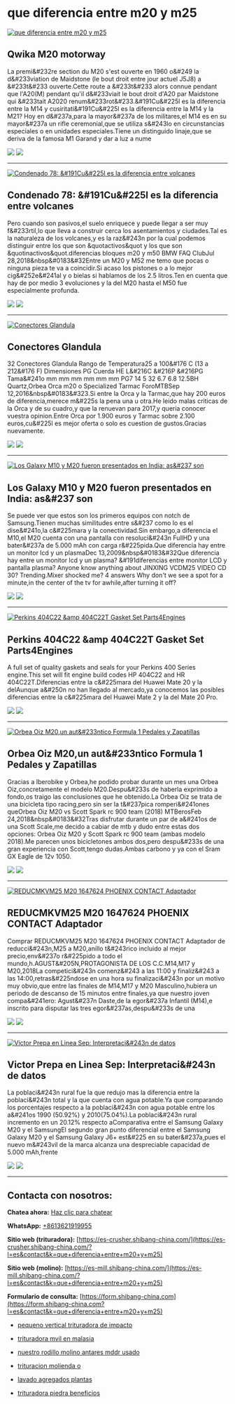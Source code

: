 # que diferencia entre m20 y m25

<a href="https://swt.shibang-china.com/?l=es&img&k=que+diferencia+entre+m20+y+m25" target="_blank">![que diferencia entre m20 y m25](http://static.shibang-china.com/all-800x300/1486.jpg)</a>

## Qwika M20 motorway
La premi&#232re section du M20 s'est ouverte en 1960 o&#249 la d&#233viation de Maidstone (le bout droit entre jour actuel J5J8) a &#233t&#233 ouverte.Cette route a &#233t&#233 alors connue pendant que l'A20(M) pendant qu'il d&#233viait le bout droit d'A20 par Maidstone qui &#233tait A2020 renum&#233rot&#233.&#191Cu&#225l es la diferencia entre la M14 y cusiritati&#191Cu&#225l es la diferencia entre la M14 y la M21? Hoy en d&#237a,para la mayor&#237a de los militares,el M14 es en su mayor&#237a un rifle ceremonial,que se utiliza s&#243lo en circunstancias especiales o en unidades especiales.Tiene un distinguido linaje,que se deriva de la famosa M1 Garand y dar a luz a nume


<a href="https://whatsapp.shibangsoft.com/WhatsApp.php" target="_blank" title="WhatsApp">![](http://static.shibang-china.com/icon/whatsapp.png)</a> <a href="https://swt.shibang-china.com/?l=es&icon&k=que+diferencia+entre+m20+y+m25" target="_blank">![](http://static.shibang-china.com/icon/chat-es.png)</a>

---

<a href="https://swt.shibang-china.com/?l=es&img&k=que+diferencia+entre+m20+y+m25" target="_blank">![Condenado 78: &#191Cu&#225l es la diferencia entre volcanes](http://static.shibang-china.com/all-800x300/619.jpg)</a>

## Condenado 78: &#191Cu&#225l es la diferencia entre volcanes
Pero cuando son pasivos,el suelo enriquece y puede llegar a ser muy f&#233rtil,lo que lleva a construir cerca los asentamientos y ciudades.Tal es la naturaleza de los volcanes,y es la raz&#243n por la cual podemos distinguir entre los que son &quotactivos&quot y los que son &quotinactivos&quot.diferencias bloques m20 y m50 BMW FAQ ClubJul 28,2018&nbsp&#0183&#32Entre un M20 y M52 me temo que pocas o ninguna pieza te va a coincidir.Si acaso los pistones o a lo mejor cig&#252e&#241al y o bielas si hablamos de los 2.5 litros.Ten en cuenta que hay de por medio 3 evoluciones y la del M20 hasta el M50 fue especialmente profunda.


<a href="https://whatsapp.shibangsoft.com/WhatsApp.php" target="_blank" title="WhatsApp">![](http://static.shibang-china.com/icon/whatsapp.png)</a> <a href="https://swt.shibang-china.com/?l=es&icon&k=que+diferencia+entre+m20+y+m25" target="_blank">![](http://static.shibang-china.com/icon/chat-es.png)</a>

---

<a href="https://swt.shibang-china.com/?l=es&img&k=que+diferencia+entre+m20+y+m25" target="_blank">![Conectores Glandula](http://static.shibang-china.com/all-800x300/350.jpg)</a>

## Conectores Glandula
32 Conectores Glandula Rango de Temperatura25 a 100&#176 C (13 a 212&#176 F) Dimensiones PG Cuerda HE L&#216C &#216P &#216PG Tama&#241o mm mm mm mm mm mm PG7 14 5 32 6.7 6.8 12.5BH Quartz,Orbea Orca m20 o Specialized Tarmac ForoMTBSep 12,2016&nbsp&#0183&#323.Si entre la Orca y la Tarmac,que hay 200 euros de diferencia,merece m&#225s la pena una u otra.He leido malas criticas de la Orca y de su cuadro,y que la renuevan para 2017,y queria conocer vuestra opinion.Entre Orca por 1.900 euros y Tarmac sobre 2.100 euros,cu&#225l es mejor oferta o solo es cuestion de gustos.Gracias nuevamente.


<a href="https://whatsapp.shibangsoft.com/WhatsApp.php" target="_blank" title="WhatsApp">![](http://static.shibang-china.com/icon/whatsapp.png)</a> <a href="https://swt.shibang-china.com/?l=es&icon&k=que+diferencia+entre+m20+y+m25" target="_blank">![](http://static.shibang-china.com/icon/chat-es.png)</a>

---

<a href="https://swt.shibang-china.com/?l=es&img&k=que+diferencia+entre+m20+y+m25" target="_blank">![Los Galaxy M10 y M20 fueron presentados en India: as&#237 son](http://static.shibang-china.com/all-800x300/215.jpg)</a>

## Los Galaxy M10 y M20 fueron presentados en India: as&#237 son
Se puede ver que estos son los primeros equipos con notch de Samsung.Tienen muchas similitudes entre s&#237 como lo es el dise&#241o,la c&#225mara y la conectividad.Sin embargo,a diferencia el M10,el M20 cuenta con una pantalla con resoluci&#243n FullHD y una bater&#237a de 5.000 mAh con carga r&#225pida.Que diferencia hay entre un monitor lcd y un plasmaDec 13,2009&nbsp&#0183&#32Que diferencia hay entre un monitor lcd y un plasma? &#191diferencias entre monitor LCD y pantalla plasma? Anyone know anything about JINXING VCDM25 VIDEO CD 30? Trending.Mixer shocked me? 4 answers Why don't we see a spot for a minute,in the center of the tv for awhile,after turning it off?


<a href="https://whatsapp.shibangsoft.com/WhatsApp.php" target="_blank" title="WhatsApp">![](http://static.shibang-china.com/icon/whatsapp.png)</a> <a href="https://swt.shibang-china.com/?l=es&icon&k=que+diferencia+entre+m20+y+m25" target="_blank">![](http://static.shibang-china.com/icon/chat-es.png)</a>

---

<a href="https://swt.shibang-china.com/?l=es&img&k=que+diferencia+entre+m20+y+m25" target="_blank">![Perkins 404C22 &amp 404C22T Gasket Set Parts4Engines](http://static.shibang-china.com/all-800x300/985.jpg)</a>

## Perkins 404C22 &amp 404C22T Gasket Set Parts4Engines
A full set of quality gaskets and seals for your Perkins 400 Series engine.This set will fit engine build codes HP 404C22 and HR 404C22T.Diferencias entre la c&#225mara del Huawei Mate 20 y la delAunque a&#250n no han llegado al mercado,ya conocemos las posibles diferencias entre la c&#225mara del Huawei Mate 2 y la del Mate 20 Pro.


<a href="https://whatsapp.shibangsoft.com/WhatsApp.php" target="_blank" title="WhatsApp">![](http://static.shibang-china.com/icon/whatsapp.png)</a> <a href="https://swt.shibang-china.com/?l=es&icon&k=que+diferencia+entre+m20+y+m25" target="_blank">![](http://static.shibang-china.com/icon/chat-es.png)</a>

---

<a href="https://swt.shibang-china.com/?l=es&img&k=que+diferencia+entre+m20+y+m25" target="_blank">![Orbea Oiz M20,un aut&#233ntico Formula 1 Pedales y Zapatillas](http://static.shibang-china.com/all-800x300/1322.jpg)</a>

## Orbea Oiz M20,un aut&#233ntico Formula 1 Pedales y Zapatillas
Gracias a Iberobike y Orbea,he podido probar durante un mes una Orbea Oiz,concretamente el modelo M20.Despu&#233s de haberla exprimido a fondo,os traigo las conclusiones que he obtenido.La Orbea Oiz se trata de una bicicleta tipo racing,pero sin ser la t&#237pica romperi&#241ones queOrbea Oiz M20 vs Scott Spark rc 900 team (2018) MTBerosFeb 24,2018&nbsp&#0183&#32Tras disfrutar durante un par de a&#241os de una Scott Scale,me decido a cabiar de mtb y dudo entre estas dos opciones: Orbea Oiz M20 y Scott Spark rc 900 team (ambas modelo 2018).Me parecen unos bicicletones ambos dos,pero despu&#233s de una gran experiencia con Scott,tengo dudas.Ambas carbono y ya con el Sram GX Eagle de 12v 1050.


<a href="https://whatsapp.shibangsoft.com/WhatsApp.php" target="_blank" title="WhatsApp">![](http://static.shibang-china.com/icon/whatsapp.png)</a> <a href="https://swt.shibang-china.com/?l=es&icon&k=que+diferencia+entre+m20+y+m25" target="_blank">![](http://static.shibang-china.com/icon/chat-es.png)</a>

---

<a href="https://swt.shibang-china.com/?l=es&img&k=que+diferencia+entre+m20+y+m25" target="_blank">![REDUCMKVM25 M20 1647624 PHOENIX CONTACT Adaptador](http://static.shibang-china.com/all-800x300/159.jpg)</a>

## REDUCMKVM25 M20 1647624 PHOENIX CONTACT Adaptador
Comprar REDUCMKVM25 M20 1647624 PHOENIX CONTACT Adaptador de reducci&#243n,M25 a M20,anillo t&#243rico incluido al mejor precio,env&#237o r&#225pido a todo el mundo,h.AGUST&#205N,PROTAGONISTA DE LOS C.C.M14,M17 y M20,2018La competici&#243n comenz&#243 a las 11:00 y finaliz&#243 a las 14:00,retras&#225ndose en una hora su finalizaci&#243n por un motivo muy obvio,que entre las finales de M14,M17 y M20 Masculino,hubiera un periodo de descanso de 15 minutos entre finales,ya que nuestro joven compa&#241ero: Agust&#237n Daste,de la egor&#237a Infantil (M14),e inscrito para disputar las tres egor&#237as,despu&#233s de una


<a href="https://whatsapp.shibangsoft.com/WhatsApp.php" target="_blank" title="WhatsApp">![](http://static.shibang-china.com/icon/whatsapp.png)</a> <a href="https://swt.shibang-china.com/?l=es&icon&k=que+diferencia+entre+m20+y+m25" target="_blank">![](http://static.shibang-china.com/icon/chat-es.png)</a>

---

<a href="https://swt.shibang-china.com/?l=es&img&k=que+diferencia+entre+m20+y+m25" target="_blank">![Victor Prepa en Linea Sep: Interpretaci&#243n de datos](http://static.shibang-china.com/all-800x300/935.jpg)</a>

## Victor Prepa en Linea Sep: Interpretaci&#243n de datos
La poblaci&#243n rural fue la que redujo mas la diferencia entre la poblaci&#243n total y la que cuenta con agua potable.Ya que comparando los porcentajes respecto a la poblaci&#243n con agua potable entre los a&#241os 1990 (50.92%) y 2010(75.04%).La poblaci&#243n rural incremento en un 20.12% respecto aComparativa entre el Samsung Galaxy M20 y el SamsungEl segundo gran punto diferencial entre el Samsung Galaxy M20 y el Samsung Galaxy J6+ est&#225 en su bater&#237a,pues el nuevo m&#243vil de la marca alcanza una despreciable capacidad de 5.000 mAh,frente


<a href="https://whatsapp.shibangsoft.com/WhatsApp.php" target="_blank" title="WhatsApp">![](http://static.shibang-china.com/icon/whatsapp.png)</a> <a href="https://swt.shibang-china.com/?l=es&icon&k=que+diferencia+entre+m20+y+m25" target="_blank">![](http://static.shibang-china.com/icon/chat-es.png)</a>

---
## Contacta con nosotros:

**Chatea ahora:** [Haz clic para chatear](https://swt.shibang-china.com?l=es&contact&k=que+diferencia+entre+m20+y+m25)

**WhatsApp:**  [+8613621919955](https://whatsapp.shibangsoft.com/WhatsApp.php)

**Sitio web (trituradora):** [https://es-crusher.shibang-china.com/](https://es-crusher.shibang-china.com/?l=es&contact&k=que+diferencia+entre+m20+y+m25)

**Sitio web (molino):** [https://es-mill.shibang-china.com/](https://es-mill.shibang-china.com/?l=es&contact&k=que+diferencia+entre+m20+y+m25)

**Formulario de consulta:** [https://form.shibang-china.com](https://form.shibang-china.com?l=es&contact&k=que+diferencia+entre+m20+y+m25)

* [pequeno vertical trituradora de impacto](../76/pequeno%20vertical%20trituradora%20de%20impacto.md)

* [trituradora mvil en malasia](../78/trituradora%20mvil%20en%20malasia.md)

* [nuestro rodillo molino antares mddr usado](../79/nuestro%20rodillo%20molino%20antares%20mddr%20usado.md)

* [trituracion molienda o](../69/trituracion%20molienda%20o.md)

* [lavado agregados plantas](../68/lavado%20agregados%20plantas.md)

* [trituradora piedra beneficios](../72/trituradora%20piedra%20beneficios.md)
